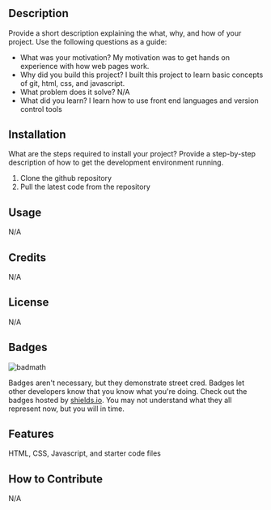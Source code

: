 # <Prework study guide web page>

## Description

Provide a short description explaining the what, why, and how of your project. Use the following questions as a guide:
- What was your motivation? My motivation was to get hands on experience with how web pages work.
- Why did you build this project? I built this project to learn basic concepts of git, html, css, and javascript.
- What problem does it solve? N/A
- What did you learn? I learn how to use front end languages and version control tools

## Installation

What are the steps required to install your project? Provide a step-by-step description of how to get the development environment running.
1. Clone the github repository
2. Pull the latest code from the repository

## Usage

N/A

## Credits

N/A

## License

N/A

## Badges

![badmath](https://img.shields.io/github/languages/top/nielsenjared/badmath)

Badges aren't necessary, but they demonstrate street cred. Badges let other developers know that you know what you're doing. Check out the badges hosted by [shields.io](https://shields.io/). You may not understand what they all represent now, but you will in time.

## Features

HTML, CSS, Javascript, and starter code files

## How to Contribute

N/A
